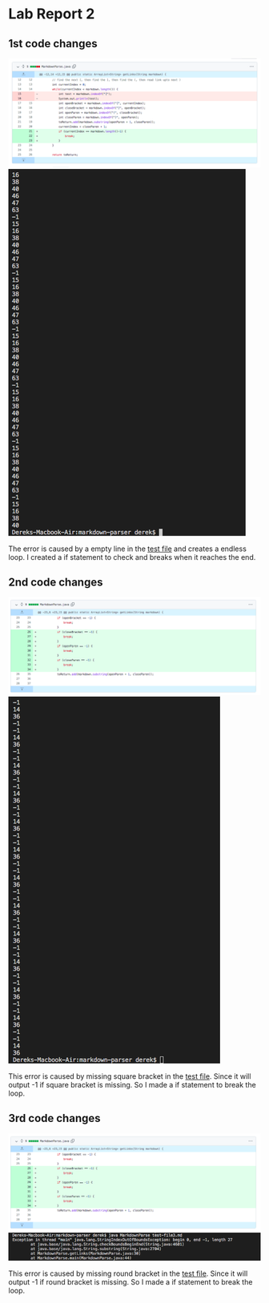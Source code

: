 # Lab Report 2
## 1st code changes
![Image](week-4-lab-report-2-1.png)
![Image](week-4-lab-report-2-2.png)

The error is caused by a empty line in the [test file](https://github.com/derekcheung11/markdown-parser/blob/08024d8cb75c7d8dd68fb98aaed1683a83220ffa/test-file.md) and creates a endless loop. I created a if statement to check and breaks when it reaches the end.

## 2nd code changes
![Image](week-4-lab-report-2-3.png)
![Image](week-4-lab-report-2-4.png)

This error is caused by missing square bracket in the [test file](https://github.com/derekcheung11/markdown-parser/blob/08024d8cb75c7d8dd68fb98aaed1683a83220ffa/test-file9.md). Since it will output -1 if square bracket is missing. So I made a if statement to break the loop.

## 3rd code changes
![Image](week-4-lab-report-2-5.png)
![Image](week-4-lab-report-2-6.png)

This error is caused by missing round bracket in the [test file](https://github.com/derekcheung11/markdown-parser/blob/08024d8cb75c7d8dd68fb98aaed1683a83220ffa/test-file3.md). Since it will output -1 if round bracket is missing. So I made a if statement to break the loop.
